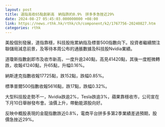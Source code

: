 ```yaml
---
layout: post
title: 道指高收65點創新高　納指跌約0.9%　拼多多急挫近29%
date: 2024-08-27 05:45:03.000000000 +08:00
link: https://news.rthk.hk/rthk/ch/component/k2/1767756-20240827.htm
categories: rthk
---
```


美股個別發展，道指靠穩，科技股拖累納指及標普500指數向下。投資者繼續關注聯儲局減息前景，及等待本周公布的通脹數據及科技股Nvidia業績。 

道瓊斯指數創即市及收市新高，一度升逾240點，高見41420點，其後一度輕微轉跌，收報41240點，升65點，升幅0.16%。

納斯達克指數收報17725點，跌152點，跌幅0.85%。

標準普爾500指數收報5616點，跌17點，跌幅0.32%。

大型科技股走勢不一，Nvidia跌逾2%，Tesla跌逾3%，蘋果靠穩收市，公司宣在下月10日舉辦發布會。油價上升，帶動能源股向好。

反映中概股表現的金龍指數跌近0.8%，電商平台拼多多第2季業績差過預期，股價急挫近29%。
